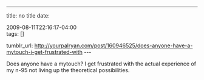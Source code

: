 ---
title: no title
date:

 2009-08-11T22:16:17-04:00  
tags:  []

tumblr_url:
http://yourpalryan.com/post/160946525/does-anyone-have-a-mytouch-i-get-frustrated-with
\-\--

Does anyone have a mytouch? I get frustrated with the actual experience
of my n-95 not living up the theoretical possibilities.
